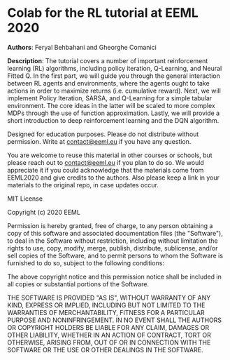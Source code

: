 # Colab for the RL tutorial at EEML 2020

**Authors**: Feryal Behbahani and Gheorghe Comanici

**Description**: The tutorial covers a number of important reinforcement learning (RL) algorithms, including policy iteration, Q-Learning, and Neural Fitted Q. In the first part, we will guide you through the general interaction between RL agents and environments, where the agents ought to take actions in order to maximize returns (i.e. cumulative reward). Next, we will implement Policy Iteration, SARSA, and Q-Learning for a simple tabular environment. The core ideas in the latter will be scaled to more complex MDPs through the use of function approximation. Lastly, we will provide a short introduction to deep reinforcement learning and the DQN algorithm.

Designed for education purposes. Please do not distribute without permission. Write at contact@eeml.eu if you have any question.

You are welcome to reuse this material in other courses or schools, but please reach out to contact@eeml.eu if you plan to do so. We would appreciate it if you could acknowledge that the materials come from EEML2020 and give credits to the authors. Also please keep a link in your materials to the original repo, in case updates occur.

MIT License

Copyright (c) 2020 EEML

Permission is hereby granted, free of charge, to any person obtaining a copy of this software and associated documentation files (the "Software"), to deal in the Software without restriction, including without limitation the rights to use, copy, modify, merge, publish, distribute, sublicense, and/or sell copies of the Software, and to permit persons to whom the Software is furnished to do so, subject to the following conditions:

The above copyright notice and this permission notice shall be included in all copies or substantial portions of the Software.

THE SOFTWARE IS PROVIDED "AS IS", WITHOUT WARRANTY OF ANY KIND, EXPRESS OR IMPLIED, INCLUDING BUT NOT LIMITED TO THE WARRANTIES OF MERCHANTABILITY, FITNESS FOR A PARTICULAR PURPOSE AND NONINFRINGEMENT. IN NO EVENT SHALL THE AUTHORS OR COPYRIGHT HOLDERS BE LIABLE FOR ANY CLAIM, DAMAGES OR OTHER LIABILITY, WHETHER IN AN ACTION OF CONTRACT, TORT OR OTHERWISE, ARISING FROM, OUT OF OR IN CONNECTION WITH THE SOFTWARE OR THE USE OR OTHER DEALINGS IN THE SOFTWARE.
